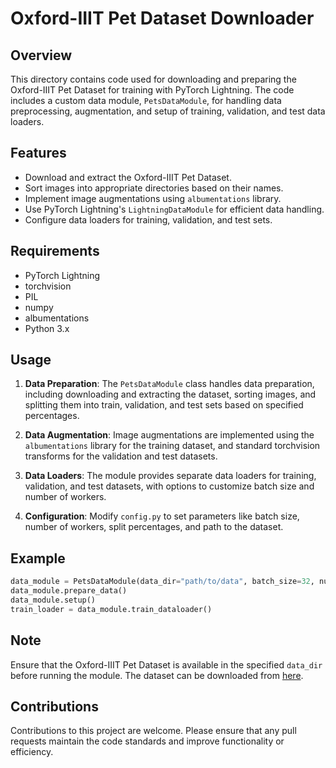 # Oxford-IIIT Pet Dataset Downloader

## Overview
This directory contains code used for downloading and preparing the Oxford-IIIT Pet Dataset for training with PyTorch Lightning. The code includes a custom data module, `PetsDataModule`, for handling data preprocessing, augmentation, and setup of training, validation, and test data loaders.

## Features
- Download and extract the Oxford-IIIT Pet Dataset.
- Sort images into appropriate directories based on their names.
- Implement image augmentations using `albumentations` library.
- Use PyTorch Lightning's `LightningDataModule` for efficient data handling.
- Configure data loaders for training, validation, and test sets.

## Requirements
- PyTorch Lightning
- torchvision
- PIL
- numpy
- albumentations
- Python 3.x

## Usage

1. **Data Preparation**:
   The `PetsDataModule` class handles data preparation, including downloading and extracting the dataset, sorting images, and splitting them into train, validation, and test sets based on specified percentages.

2. **Data Augmentation**:
   Image augmentations are implemented using the `albumentations` library for the training dataset, and standard torchvision transforms for the validation and test datasets.

3. **Data Loaders**:
   The module provides separate data loaders for training, validation, and test datasets, with options to customize batch size and number of workers.

4. **Configuration**:
   Modify `config.py` to set parameters like batch size, number of workers, split percentages, and path to the dataset.

## Example
```python
data_module = PetsDataModule(data_dir="path/to/data", batch_size=32, num_workers=4)
data_module.prepare_data()
data_module.setup()
train_loader = data_module.train_dataloader()
```

## Note
Ensure that the Oxford-IIIT Pet Dataset is available in the specified `data_dir` before running the module. The dataset can be downloaded from [here](https://www.robots.ox.ac.uk/~vgg/data/pets/).

## Contributions
Contributions to this project are welcome. Please ensure that any pull requests maintain the code standards and improve functionality or efficiency.
